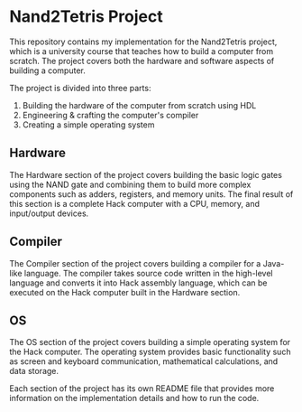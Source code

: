 
# Nand2Tetris Project
This repository contains my implementation for the Nand2Tetris project, which is a university course that teaches how to build a computer from scratch. The project covers both the hardware and software aspects of building a computer.

The project is divided into three parts: 
1. Building the hardware of the computer from scratch using HDL
2. Engineering & crafting the computer's compiler
3. Creating a simple operating system

## Hardware
The Hardware section of the project covers building the basic logic gates using the NAND gate and combining them to build more complex components such as adders, registers, and memory units. The final result of this section is a complete Hack computer with a CPU, memory, and input/output devices.

## Compiler
The Compiler section of the project covers building a compiler for a Java-like language. The compiler takes source code written in the high-level language and converts it into Hack assembly language, which can be executed on the Hack computer built in the Hardware section.

## OS
The OS section of the project covers building a simple operating system for the Hack computer. The operating system provides basic functionality such as screen and keyboard communication, mathematical calculations, and data storage.

Each section of the project has its own README file that provides more information on the implementation details and how to run the code.
